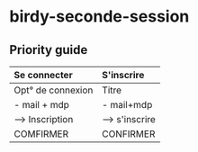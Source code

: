 # birdy-seconde-session

## Priority guide



| Se connecter      |     S'inscrire   | 
|:----------|:----------|
| Opt° de connexion     |        Titre        |  
| - mail + mdp       |        - mail+mdp        |     
| --> Inscription     |        --> s'inscrire        |     
| COMFIRMER| CONFIRMER|
